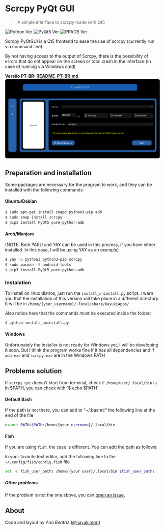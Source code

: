 # Scrcpy PyQt GUI
> A simple interface to scrcpy made with Qt5

![Python Ver](https://img.shields.io/badge/Python-3.10-blue?style=flat-square)
![PyQt5 Ver](https://img.shields.io/badge/PyQt5-5.15.6-blue?style=flat-square)
![PPADB Ver](https://img.shields.io/badge/ppadb-0.3.0.dev0-blue?style=flat-square)



Scrcpy PyQtGUI is a Qt5 frontend to ease the use of scrcpy (currently run via command line).

By not having access to the output of Scrcpy, there is the possibility of errors that do not appear on the screen or total crash in the interface (in case of running via Windows cmd)

**Versão PT-BR: [README_PT-BR.md](README_PT-BR.md)**
![Demo](demo.png)

## Preparation and installation
Some packages are necessary for the program to work, and they can be installed with the following commands:


#### Ubuntu/Debian

```sh
$ sudo apt-get install snapd python3-pip adb
$ sudo snap install scrcpy
$ pip3 install PyQt5 pure-python-adb
```


#### Arch/Manjaro
(NOTE: Both PARU and YAY can be used in this process, if you have either installed. In this case, I will be using YAY as an example)

```sh
$ yay -S python3 python3-pip scrcpy
$ sudo pacman -S android-tools
$ pip3 install PyQt5 pure-python-adb
```


### Instalation
To install on linux distros, just run the `install_uninstall.py` script.
I warn you that the installation of this version will take place in a different directory. It will be in `/home/{your_username}/.local/share/HayukiApps/`

Also notice here that the commands _must_ be executed inside the folder;

```sh
$ python install_uninstall.py
```

#### Windows
Unfortunately the installer is not ready for Windows yet, I will be developing it soon. But I think the program works fine if it has all dependencies and if `adb.exe` and `scrcpy.exe` are in the Windows PATH

## Problems solution

If `scrcpy_gui` doesn't start from terminal, check if `/home/user/.local/bin` is in $PATH, you can check with `$ echo $PATH`

#### Default Bash
If the path is not there, you can add to "~/.bashrc" the following line at the end of the file

```sh
export PATH=$PATH:/home/{your username}/.local/bin
```

#### Fish
If you are using `fish`, the case is different.
You can add the path as follows:

In your favorite text editor, add the following line to the `~/.config/fish/config.fish` file

```sh
set -U fish_user_paths /home/{your user}/.local/bin $fish_user_paths
```

##### Other problems

If the problem is not the one above, you can [open an issue](https://github.com/hayukimori/scrcpy-pyqtgui/issues/new).

## About

Code and layout by _Ana Beatriz_ ([@hayukimori](https://twitter.com/hayukimori/))
